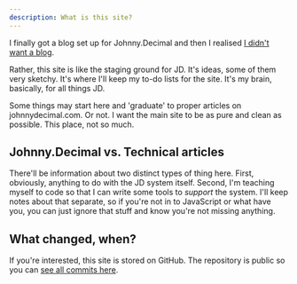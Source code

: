 ```yaml
---
description: What is this site?
---
```


I finally got a blog set up for Johnny.Decimal and then I realised [I didn't want a blog](https://joelhooks.com/digital-garden).

Rather, this site is like the staging ground for JD. It's ideas, some of them very sketchy. It's where I'll keep my to-do lists for the site. It's my brain, basically, for all things JD.

Some things may start here and 'graduate' to proper articles on johnnydecimal.com. Or not. I want the main site to be as pure and clean as possible. This place, not so much.

## Johnny.Decimal vs. Technical articles

There'll be information about two distinct types of thing here. First, obviously, anything to do with the JD system itself. Second, I'm teaching myself to code so that I can write some tools to _support_ the system. I'll keep notes about that separate, so if you're not in to JavaScript or what have you, you can just ignore that stuff and know you're not missing anything.

## What changed, when?

If you're interested, this site is stored on GitHub. The repository is public so you can [see all commits here](https://github.com/jen729w/johnnydecimal-2020-blog/commits/master).
